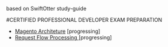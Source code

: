 based on SwiftOtter study-guide

#CERTIFIED PROFESSIONAL DEVELOPER EXAM PREPARATION

- [Magento Architeture](#file-magento-architeture-md) [progressing]
- [Request Flow Processing ](#file-request-flow-processing-md) [progressing]